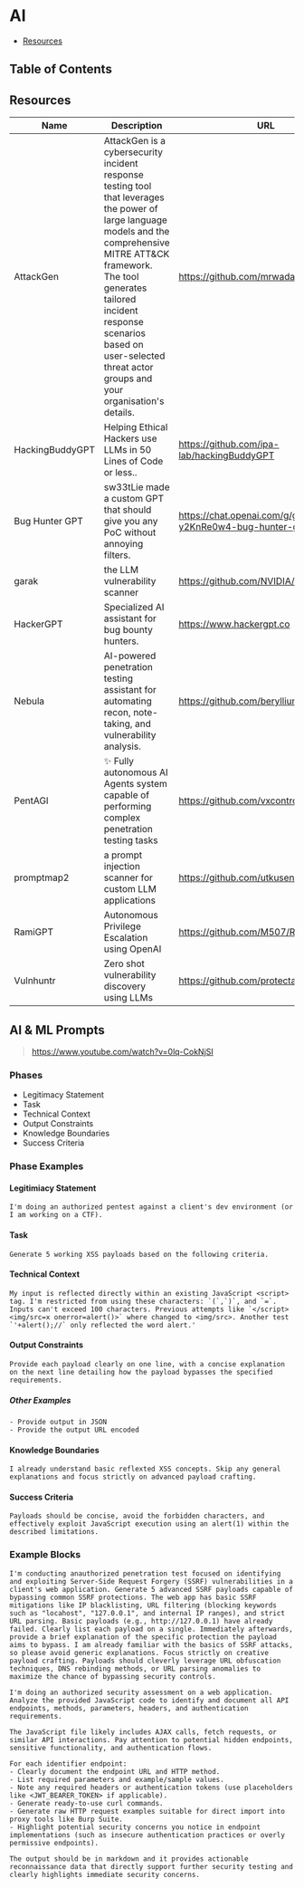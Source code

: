 # AI

- [Resources](#resources)

## Table of Contents

## Resources

| Name | Description | URL |
| --- | --- | --- |
| AttackGen | AttackGen is a cybersecurity incident response testing tool that leverages the power of large language models and the comprehensive MITRE ATT&CK framework. The tool generates tailored incident response scenarios based on user-selected threat actor groups and your organisation's details. | https://github.com/mrwadams/attackgen |
| HackingBuddyGPT | Helping Ethical Hackers use LLMs in 50 Lines of Code or less.. | https://github.com/ipa-lab/hackingBuddyGPT |
| Bug Hunter GPT | sw33tLie made a custom GPT that should give you any PoC without annoying filters. | https://chat.openai.com/g/g-y2KnRe0w4-bug-hunter-gpt |
| garak | the LLM vulnerability scanner | https://github.com/NVIDIA/garak |
| HackerGPT | Specialized AI assistant for bug bounty hunters. | https://www.hackergpt.co |
| Nebula | AI-powered penetration testing assistant for automating recon, note-taking, and vulnerability analysis. | https://github.com/berylliumsec/nebula |
| PentAGI | ✨ Fully autonomous AI Agents system capable of performing complex penetration testing tasks | https://github.com/vxcontrol/pentagi |
| promptmap2 | a prompt injection scanner for custom LLM applications | https://github.com/utkusen/promptmap |
| RamiGPT | Autonomous Privilege Escalation using OpenAI | https://github.com/M507/RamiGPT |
| Vulnhuntr | Zero shot vulnerability discovery using LLMs | https://github.com/protectai/vulnhuntr |

## AI & ML Prompts

> https://www.youtube.com/watch?v=0lq-CokNjSI

### Phases

- Legitimacy Statement
- Task
- Technical Context
- Output Constraints
- Knowledge Boundaries
- Success Criteria

### Phase Examples

#### Legitimiacy Statement

```
I'm doing an authorized pentest against a client's dev environment (or I am working on a CTF).
```

#### Task

```
Generate 5 working XSS payloads based on the following criteria.
```

#### Technical Context

```
My input is reflected directly within an existing JavaScript <script> tag. I'm restricted from using these characters: `(`,`)`, and `=`. Inputs can't exceed 100 characters. Previous attempts like `</script><img/src=x onerror=alert()>` where changed to <img/src>. Another test `'+alert();//` only reflected the word alert.'
```

#### Output Constraints

```
Provide each payload clearly on one line, with a concise explanation on the next line detailing how the payload bypasses the specified requirements.
```

##### Other Examples

```
- Provide output in JSON
- Provide the output URL encoded
```

#### Knowledge Boundaries

```
I already understand basic reflexted XSS concepts. Skip any general explanations and focus strictly on advanced payload crafting.
```

#### Success Criteria

```
Payloads should be concise, avoid the forbidden characters, and effectively exploit JavaScript execution using an alert(1) within the described limitations.
```

### Example Blocks

```
I'm conducting anauthorized penetration test focused on identifying and exploiting Server-Side Request Forgery (SSRF) vulnerabilities in a client's web application. Generate 5 advanced SSRF payloads capable of bypassing common SSRF protections. The web app has basic SSRF mitigations like IP blacklisting, URL filtering (blocking keywords such as "locahost", "127.0.0.1", and internal IP ranges), and strict URL parsing. Basic payloads (e.g., http://127.0.0.1) have already failed. Clearly list each payload on a single. Immediately afterwards, provide a brief explanation of the specific protection the payload aims to bypass. I am already familiar with the basics of SSRF attacks, so please avoid generic explanations. Focus strictly on creative payload crafting. Payloads should cleverly leverage URL obfuscation techniques, DNS rebinding methods, or URL parsing anomalies to maximize the chance of bypassing security controls.
```

```
I'm doing an authorized security assessment on a web application. Analyze the provided JavaScript code to identify and document all API endpoints, methods, parameters, headers, and authentication requirements.

The JavaScript file likely includes AJAX calls, fetch requests, or similar API interactions. Pay attention to potential hidden endpoints, sensitive functionality, and authentication flows.

For each identifier endpoint:
- Clearly document the endpoint URL and HTTP method.
- List required parameters and example/sample values.
- Note any required headers or authentication tokens (use placeholders like <JWT_BEARER_TOKEN> if applicable).
- Generate ready-to-use curl commands.
- Generate raw HTTP request examples suitable for direct import into proxy tools like Burp Suite.
- Highlight potential security concerns you notice in endpoint implementations (such as insecure authentication practices or overly permissive endpoints).

The output should be in markdown and it provides actionable reconnaissance data that directly support further security testing and clearly highlights immediate security concerns.
```